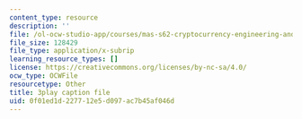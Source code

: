 ```yaml
---
content_type: resource
description: ''
file: /ol-ocw-studio-app/courses/mas-s62-cryptocurrency-engineering-and-design-spring-2018/0f01ed1d227712e5d097ac7b45af046d_7o5shPC0R2k.srt
file_size: 128429
file_type: application/x-subrip
learning_resource_types: []
license: https://creativecommons.org/licenses/by-nc-sa/4.0/
ocw_type: OCWFile
resourcetype: Other
title: 3play caption file
uid: 0f01ed1d-2277-12e5-d097-ac7b45af046d
---
```

